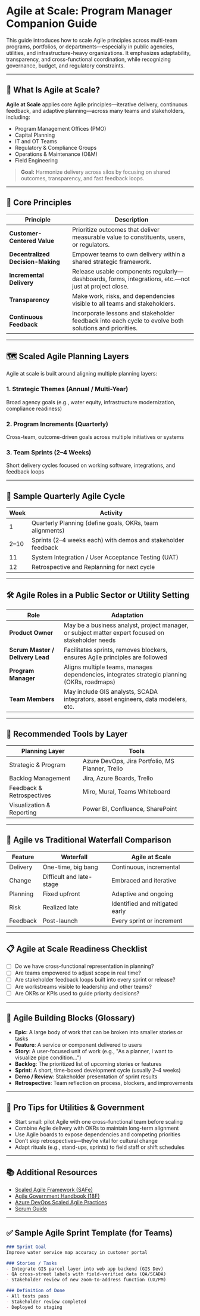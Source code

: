 # Agile at Scale: Program Manager Companion Guide

This guide introduces how to scale Agile principles across multi-team programs, portfolios, or departments—especially in public agencies, utilities, and infrastructure-heavy organizations. It emphasizes adaptability, transparency, and cross-functional coordination, while recognizing governance, budget, and regulatory constraints.

---

## 🚦 What Is Agile at Scale?

**Agile at Scale** applies core Agile principles—iterative delivery, continuous feedback, and adaptive planning—across many teams and stakeholders, including:

- Program Management Offices (PMO)
- Capital Planning
- IT and OT Teams
- Regulatory & Compliance Groups
- Operations & Maintenance (O&M)
- Field Engineering

> **Goal:** Harmonize delivery across silos by focusing on shared outcomes, transparency, and fast feedback loops.

---

## 🧱 Core Principles

| Principle | Description |
|----------|-------------|
| **Customer-Centered Value** | Prioritize outcomes that deliver measurable value to constituents, users, or regulators. |
| **Decentralized Decision-Making** | Empower teams to own delivery within a shared strategic framework. |
| **Incremental Delivery** | Release usable components regularly—dashboards, forms, integrations, etc.—not just at project close. |
| **Transparency** | Make work, risks, and dependencies visible to all teams and stakeholders. |
| **Continuous Feedback** | Incorporate lessons and stakeholder feedback into each cycle to evolve both solutions and priorities. |

---

## 🗺️ Scaled Agile Planning Layers

Agile at scale is built around aligning multiple planning layers:

### 1. **Strategic Themes (Annual / Multi-Year)**
Broad agency goals (e.g., water equity, infrastructure modernization, compliance readiness)

### 2. **Program Increments (Quarterly)**
Cross-team, outcome-driven goals across multiple initiatives or systems

### 3. **Team Sprints (2–4 Weeks)**
Short delivery cycles focused on working software, integrations, and feedback loops

---

## 🔄 Sample Quarterly Agile Cycle

| Week | Activity |
|------|----------|
| 1 | Quarterly Planning (define goals, OKRs, team alignments) |
| 2–10 | Sprints (2–4 weeks each) with demos and stakeholder feedback |
| 11 | System Integration / User Acceptance Testing (UAT) |
| 12 | Retrospective and Replanning for next cycle |

---

## 🛠️ Agile Roles in a Public Sector or Utility Setting

| Role | Adaptation |
|------|------------|
| **Product Owner** | May be a business analyst, project manager, or subject matter expert focused on stakeholder needs |
| **Scrum Master / Delivery Lead** | Facilitates sprints, removes blockers, ensures Agile principles are followed |
| **Program Manager** | Aligns multiple teams, manages dependencies, integrates strategic planning (OKRs, roadmaps) |
| **Team Members** | May include GIS analysts, SCADA integrators, asset engineers, data modelers, etc. |

---

## 🧰 Recommended Tools by Layer

| Planning Layer | Tools |
|----------------|-------|
| Strategic & Program | Azure DevOps, Jira Portfolio, MS Planner, Trello |
| Backlog Management | Jira, Azure Boards, Trello |
| Feedback & Retrospectives | Miro, Mural, Teams Whiteboard |
| Visualization & Reporting | Power BI, Confluence, SharePoint |

---

## 🧪 Agile vs Traditional Waterfall Comparison

| Feature | Waterfall | Agile at Scale |
|---------|-----------|----------------|
| Delivery | One-time, big bang | Continuous, incremental |
| Change | Difficult and late-stage | Embraced and iterative |
| Planning | Fixed upfront | Adaptive and ongoing |
| Risk | Realized late | Identified and mitigated early |
| Feedback | Post-launch | Every sprint or increment |

---

## 📋 Agile at Scale Readiness Checklist

- [ ] Do we have cross-functional representation in planning?
- [ ] Are teams empowered to adjust scope in real time?
- [ ] Are stakeholder feedback loops built into every sprint or release?
- [ ] Are workstreams visible to leadership and other teams?
- [ ] Are OKRs or KPIs used to guide priority decisions?

---

## 🧩 Agile Building Blocks (Glossary)

- **Epic**: A large body of work that can be broken into smaller stories or tasks
- **Feature**: A service or component delivered to users
- **Story**: A user-focused unit of work (e.g., "As a planner, I want to visualize pipe condition...")
- **Backlog**: The prioritized list of upcoming stories or features
- **Sprint**: A short, time-boxed development cycle (usually 2–4 weeks)
- **Demo / Review**: Stakeholder presentation of sprint results
- **Retrospective**: Team reflection on process, blockers, and improvements

---

## 📌 Pro Tips for Utilities & Government

- Start small: pilot Agile with one cross-functional team before scaling
- Combine Agile delivery with OKRs to maintain long-term alignment
- Use Agile boards to expose dependencies and competing priorities
- Don’t skip retrospectives—they’re vital for cultural change
- Adapt rituals (e.g., stand-ups, sprints) to field staff or shift schedules

---

## 📚 Additional Resources

- [Scaled Agile Framework (SAFe)](https://scaledagileframework.com)
- [Agile Government Handbook (18F)](https://18f.gsa.gov/2016/08/15/the-agile-gov-handbook/)
- [Azure DevOps Scaled Agile Practices](https://learn.microsoft.com/en-us/azure/devops/boards/plans/)
- [Scrum Guide](https://scrumguides.org)

---

## ✅ Sample Agile Sprint Template (for Teams)

```markdown
### Sprint Goal
Improve water service map accuracy in customer portal

### Stories / Tasks
- Integrate GIS parcel layer into web app backend (GIS Dev)
- QA cross-street labels with field-verified data (QA/SCADA)
- Stakeholder review of new zoom-to-address function (UX/PM)

### Definition of Done
- All tests pass
- Stakeholder review completed
- Deployed to staging
